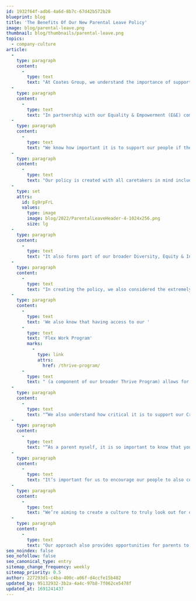 ```yaml
---
id: 1932f64f-adb6-4a6d-8b7c-67d42b572b28
blueprint: blog
title: 'The Benefits Of Our New Parental Leave Policy'
image: blog/parental-leave.png
thumbnail: blog/thumbnails/parental-leave.png
topics:
  - company-culture
article:
  -
    type: paragraph
    content:
      -
        type: text
        text: "At Coates Group, we understand the importance of supporting our Crew if they begin a new chapter in their lives - parenthood.\_\_\_"
  -
    type: paragraph
    content:
      -
        type: text
        text: "In partnership with our Equality & Empowerment (E&E) committee and People & Culture team, we are proud to announce Coates Group’s Global Parental Leave Policy.\_\_"
  -
    type: paragraph
    content:
      -
        type: text
        text: "We know how important it is to support our people if they choose to become parents, so our policy is designed to provide financial support as well as ensure our people continue to feel connected whilst on leave and supported when they return to work. \_"
  -
    type: paragraph
    content:
      -
        type: text
        text: "Our policy is created with all caretakers in mind including primary and secondary carers, same-sex couples, single parents as well as those looking to pursue adoption or surrogacy. \_"
  -
    type: set
    attrs:
      id: Eg9rpFrL
      values:
        type: image
        image: blog/2022/ParentalLeaveHeader-4-1024x256.png
        size: lg
  -
    type: paragraph
    content:
      -
        type: text
        text: "It also forms part of our broader Diversity, Equity & Inclusion (DE&I) strategy, and applies to our Crew from all over the world, regardless of office location or the country they reside in. \_"
  -
    type: paragraph
    content:
      -
        type: text
        text: "In creating the policy, we also considered the extremely challenging emotional and physical situations that some expectant mothers may endure. As a result, the policy offers additional paid leave for unfortunate circumstances such as miscarriages and stillbirths, to allow time for parents to grieve and heal.\_\_\_"
  -
    type: paragraph
    content:
      -
        type: text
        text: 'We also know that having access to our '
      -
        type: text
        text: 'Flex Work Program'
        marks:
          -
            type: link
            attrs:
              href: /thrive-program/
      -
        type: text
        text: " (a component of our broader Thrive Program) allows for better management of personal and family commitments such as attending antenatal care or assisted conception appointments. It was important that the policy and program could enable our Crew to more easily and flexibly manage their work-life balance when preparing to become a parent.\_\_"
  -
    type: paragraph
    content:
      -
        type: text
        text: "“We also understand how critical it is to support our Crew when new parents or caretakers return to work,” says Leo Coates, CEO of Coates Group.\_ \_"
  -
    type: paragraph
    content:
      -
        type: text
        text: "“As a parent myself, it is so important to know that you can have that time out when you’re expecting a child and that your company can support you to do that,” said Lisa Taylor, Chief People Officer at Coates Group.\_ \_"
  -
    type: paragraph
    content:
      -
        type: text
        text: "It’s important for us to encourage our people to also consider what’s right for them when returning to work such as whether they prefer to continue as full-time employees or instead utilise our Flex Work Program with part-time or job share work.\_"
  -
    type: paragraph
    content:
      -
        type: text
        text: "We’re aiming to create a culture to truly look out for one another, and this period of supporting the members of our Crew plays such a critical role in their transition back into the workplace. \_"
  -
    type: paragraph
    content:
      -
        type: text
        text: "Our approach also provides opportunities for parents to remain connected (if they wish to) during parental leave as well as having a network of other parents to connect with upon their return to work. At Coates, we pride ourselves on being a Crew who cares for and supports each other, and our global parental leave policy is just another example of that.\_"
seo_noindex: false
seo_nofollow: false
seo_canonical_type: entry
sitemap_change_frequency: weekly
sitemap_priority: 0.5
author: 227293d1-c4ba-400c-a06f-d4ccfe15b482
updated_by: 95132932-3b2a-4a4c-97b8-7f062ce5478f
updated_at: 1691241437
---
```

